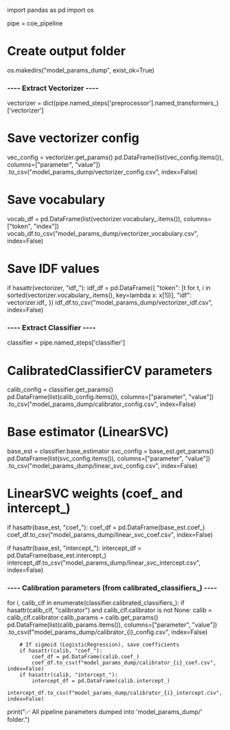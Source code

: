 import pandas as pd
import os

pipe = coe_pipeline

# Create output folder
os.makedirs("model_params_dump", exist_ok=True)

### ---- Extract Vectorizer ----
vectorizer = dict(pipe.named_steps['preprocessor'].named_transformers_)['vectorizer']

# Save vectorizer config
vec_config = vectorizer.get_params()
pd.DataFrame(list(vec_config.items()), columns=["parameter", "value"]) \
    .to_csv("model_params_dump/vectorizer_config.csv", index=False)

# Save vocabulary
vocab_df = pd.DataFrame(list(vectorizer.vocabulary_.items()), columns=["token", "index"])
vocab_df.to_csv("model_params_dump/vectorizer_vocabulary.csv", index=False)

# Save IDF values
if hasattr(vectorizer, "idf_"):
    idf_df = pd.DataFrame({
        "token": [t for t, i in sorted(vectorizer.vocabulary_.items(), key=lambda x: x[1])],
        "idf": vectorizer.idf_
    })
    idf_df.to_csv("model_params_dump/vectorizer_idf.csv", index=False)

### ---- Extract Classifier ----
classifier = pipe.named_steps['classifier']

# CalibratedClassifierCV parameters
calib_config = classifier.get_params()
pd.DataFrame(list(calib_config.items()), columns=["parameter", "value"]) \
    .to_csv("model_params_dump/calibrator_config.csv", index=False)

# Base estimator (LinearSVC)
base_est = classifier.base_estimator
svc_config = base_est.get_params()
pd.DataFrame(list(svc_config.items()), columns=["parameter", "value"]) \
    .to_csv("model_params_dump/linear_svc_config.csv", index=False)

# LinearSVC weights (coef_ and intercept_)
if hasattr(base_est, "coef_"):
    coef_df = pd.DataFrame(base_est.coef_)
    coef_df.to_csv("model_params_dump/linear_svc_coef.csv", index=False)

if hasattr(base_est, "intercept_"):
    intercept_df = pd.DataFrame(base_est.intercept_)
    intercept_df.to_csv("model_params_dump/linear_svc_intercept.csv", index=False)

### ---- Calibration parameters (from calibrated_classifiers_) ----
for i, calib_clf in enumerate(classifier.calibrated_classifiers_):
    if hasattr(calib_clf, "calibrator") and calib_clf.calibrator is not None:
        calib = calib_clf.calibrator
        calib_params = calib.get_params()
        pd.DataFrame(list(calib_params.items()), columns=["parameter", "value"]) \
            .to_csv(f"model_params_dump/calibrator_{i}_config.csv", index=False)

        # If sigmoid (LogisticRegression), save coefficients
        if hasattr(calib, "coef_"):
            coef_df = pd.DataFrame(calib.coef_)
            coef_df.to_csv(f"model_params_dump/calibrator_{i}_coef.csv", index=False)
        if hasattr(calib, "intercept_"):
            intercept_df = pd.DataFrame(calib.intercept_)
            intercept_df.to_csv(f"model_params_dump/calibrator_{i}_intercept.csv", index=False)

print("✅ All pipeline parameters dumped into 'model_params_dump/' folder.")
